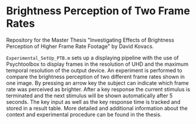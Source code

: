 # Brightness Perception of Two Frame Rates
 Repository for the Master Thesis "Investigating Effects of Brightness Perception of Higher Frame Rate Footage" by David Kovacs.
 
`Experimental_SetUp_PTB.m` sets up a displaying pipeline with the use of Psychtoolbox to display frames in the resolution of UHD and the maximum temporal resolution of the output device. An experiment is performed to compare the brightness perception of two different frame rates shown in one image. By pressing an arrow key the subject can indicate which frame rate was perceived as brighter. After a key response the current stimulus is terminated and the next stimulus will be shown automatically after 5 seconds. The key input as well as the key response time is tracked and stored in a result table. More detailed and additional information about the context and experimental procedure can be found in the thesis.
